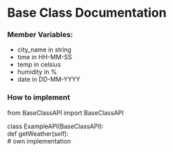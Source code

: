 # Base Class Documentation

### Member Variables:
* city_name in string
* time in HH-MM-SS
* temp in celsius
* humidity in %
* date in DD-MM-YYYY

### How to implement
from BaseClassAPI import BaseClassAPI

class ExampleAPI(BaseClassAPI): <br />
  def getWeather(self): <br />
    # own implementation
